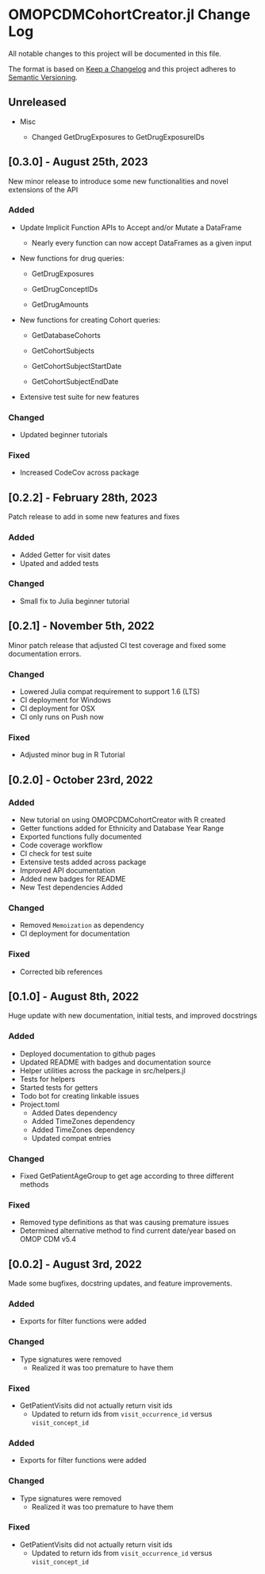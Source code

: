 # OMOPCDMCohortCreator.jl Change Log

All notable changes to this project will be documented in this file.
 
The format is based on [Keep a Changelog](http://keepachangelog.com/)
and this project adheres to [Semantic Versioning](http://semver.org/).

## Unreleased

- Misc

  * Changed GetDrugExposures to GetDrugExposureIDs

## [0.3.0] - August 25th, 2023

New minor release to introduce some new functionalities and novel extensions of the API

### Added

- Update Implicit Function APIs to Accept and/or Mutate a DataFrame 

  * Nearly every function can now accept DataFrames as a given input

- New functions for drug queries:

  * GetDrugExposures

  * GetDrugConceptIDs

  * GetDrugAmounts

- New functions for creating Cohort queries:

  * GetDatabaseCohorts

  * GetCohortSubjects

  * GetCohortSubjectStartDate

  * GetCohortSubjectEndDate


- Extensive test suite for new features

### Changed

- Updated beginner tutorials

### Fixed

- Increased CodeCov across package

## [0.2.2] - February 28th, 2023

Patch release to add in some new features and fixes 

### Added 

- Added Getter for visit dates 
- Upated and added tests

### Changed

- Small fix to Julia beginner tutorial

## [0.2.1] - November 5th, 2022

Minor patch release that adjusted CI test coverage and fixed some documentation errors.

### Changed

- Lowered Julia compat requirement to support 1.6 (LTS) 
- CI deployment for Windows
- CI deployment for OSX
- CI only runs on Push now

### Fixed 

- Adjusted minor bug in R Tutorial

## [0.2.0] - October 23rd, 2022

### Added 

- New tutorial on using OMOPCDMCohortCreator with R created 
- Getter functions added for Ethnicity and Database Year Range
- Exported functions fully documented
- Code coverage workflow
- CI check for test suite
- Extensive tests added across package 
- Improved API documentation
- Added new badges for README 
- New Test dependencies Added

### Changed

- Removed `Memoization` as dependency 
- CI deployment for documentation

### Fixed 

- Corrected bib references 
 
## [0.1.0] - August 8th, 2022
 
Huge update with new documentation, initial tests, and improved docstrings

### Added

- Deployed documentation to github pages
- Updated README with badges and documentation source
- Helper utilities across the package in src/helpers.jl
- Tests for helpers
- Started tests for getters
- Todo bot for creating linkable issues
- Project.toml
	- Added Dates dependency
	- Added TimeZones dependency
	- Added TimeZones dependency
	- Updated compat entries

### Changed

- Fixed GetPatientAgeGroup to get age according to three different methods

### Fixed

- Removed type definitions as that was causing premature issues
- Determined alternative method to find current date/year based on OMOP CDM v5.4 

## [0.0.2] - August 3rd, 2022
 
Made some bugfixes, docstring updates, and feature improvements.
 
### Added

- Exports for filter functions were added
 
### Changed

- Type signatures were removed
	- Realized it was too premature to have them
 
### Fixed

- GetPatientVisits did not actually return visit ids
	- Updated to return ids from `visit_occurrence_id` versus `visit_concept_id`
 
 
### Added

- Exports for filter functions were added
 
### Changed

- Type signatures were removed
	- Realized it was too premature to have them
 
### Fixed

- GetPatientVisits did not actually return visit ids
	- Updated to return ids from `visit_occurrence_id` versus `visit_concept_id`
 
